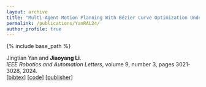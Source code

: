 ```yaml
---
layout: archive
title: "Multi-Agent Motion Planning With Bézier Curve Optimization Under Kinodynamic Constraints"
permalink: /publications/YanRAL24/
author_profile: true
---
```


{% include base_path %}

Jingtian Yan and **Jiaoyang Li**.      
<i>IEEE Robotics and Automation Letters</i>, volume 9, number 3, pages 3021-3028, 2024.      
[<a href="javascript:void(0)" onclick="(function(target, id) { if ($('#' + id).css('display') == 'block') { $('#' + id).hide('fast'); $(target).text('bibtex') } else { $('#' + id).show('fast'); $(target).text('bibtex▲') } })(this, 'bibtex-YanRAL24');">bibtex</a>]
[[code](https://github.com/JingtianYan/PSB-RAL)]
[[publisher](https://doi.org/10.1109/LRA.2024.3363543)]    
<div id="bibtex-YanRAL24" style="display:none">
<pre>@article{YanRAL24,
  author    = {Jingtian Yan and Jiaoyang Li},
  title     = {Multi-Agent Motion Planning With Bézier Curve Optimization Under Kinodynamic Constraints},
  journal   = {IEEE Robotics and Automation Letters},
  year      = {2024},
  volume    = {9},
  number    = {3},
  pages     = {3021--3028},
  doi       = {10.1109/LRA.2024.3363543}
}
</pre></div> 
